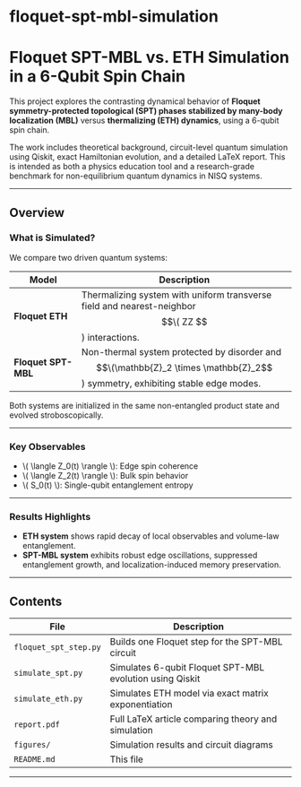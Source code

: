 # floquet-spt-mbl-simulation
# Floquet SPT-MBL vs. ETH Simulation in a 6-Qubit Spin Chain

This project explores the contrasting dynamical behavior of **Floquet symmetry-protected topological (SPT) phases stabilized by many-body localization (MBL)** versus **thermalizing (ETH) dynamics**, using a 6-qubit spin chain.

The work includes theoretical background, circuit-level quantum simulation using Qiskit, exact Hamiltonian evolution, and a detailed LaTeX report. This is intended as both a physics education tool and a research-grade benchmark for non-equilibrium quantum dynamics in NISQ systems.

---

## Overview

### What is Simulated?

We compare two driven quantum systems:

| Model              | Description |
|--------------------|-------------|
| **Floquet ETH**    | Thermalizing system with uniform transverse field and nearest-neighbor $$\( ZZ $$\) interactions. |
| **Floquet SPT-MBL**| Non-thermal system protected by disorder and $$\(\mathbb{Z}_2 \times \mathbb{Z}_2$$\) symmetry, exhibiting stable edge modes. |

Both systems are initialized in the same non-entangled product state and evolved stroboscopically.

---

### Key Observables

- \\( \langle Z_0(t) \rangle \\): Edge spin coherence
- \\( \langle Z_2(t) \rangle \\): Bulk spin behavior
- \\( S_0(t) \\): Single-qubit entanglement entropy

---

### Results Highlights

- **ETH system** shows rapid decay of local observables and volume-law entanglement.
- **SPT-MBL system** exhibits robust edge oscillations, suppressed entanglement growth, and localization-induced memory preservation.

---

## Contents

| File | Description |
|------|-------------|
| `floquet_spt_step.py` | Builds one Floquet step for the SPT-MBL circuit |
| `simulate_spt.py`     | Simulates 6-qubit Floquet SPT-MBL evolution using Qiskit |
| `simulate_eth.py`     | Simulates ETH model via exact matrix exponentiation |
| `report.pdf`          | Full LaTeX article comparing theory and simulation |
| `figures/`            | Simulation results and circuit diagrams |
| `README.md`           | This file |

---


